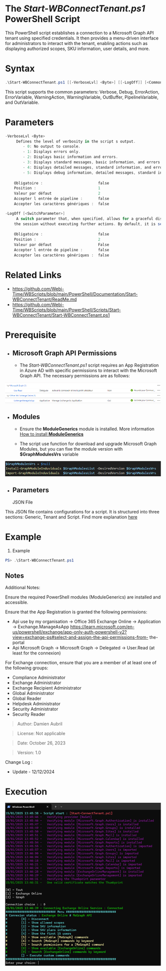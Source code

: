 ﻿# The *Start-WBConnectTenant.ps1* PowerShell Script

This PowerShell script establishes a connection to a Microsoft Graph API tenant using specified credentials. It then 
provides a menu-driven interface for administrators to interact with the tenant, enabling actions such as displaying 
authorized scopes, SKU information, user details, and more.

# Syntax
```powershell
.\Start-WBConnectTenant.ps1 [[-VerboseLvl] <Byte>] [[-LogOff]] [<CommonParameters>]
```

This script supports the common parameters: Verbose, Debug, ErrorAction, ErrorVariable, WarningAction, 
WarningVariable, OutBuffer, PipelineVariable, and OutVariable.

# Parameters
```powershell
-VerboseLvl <Byte>
     Defines the level of verbosity in the script s output.
        - 0: No output to console.
        - 1: Displays errors only.
        - 2: Displays basic information and errors.
        - 3: Displays standard messages, basic information, and errors.
        - 4: Displays detailed messages, standard information, and errors.
        - 5: Displays debug information, detailed messages, standard information, and errors.
    
    Obligatoire :                         false
    Position :                            1
    Valeur par défaut                     2
    Accepter l entrée de pipeline :       false
    Accepter les caractères génériques :  false
```
```powershell
-LogOff [<SwitchParameter>]
     A switch parameter that, when specified, allows for a graceful disconnection from the Microsoft Graph tenant and others. It ends 
    the session without executing further actions. By default, it is set to $false.
    
    Obligatoire :                         false
    Position :                            2
    Valeur par défaut                     False
    Accepter l entrée de pipeline :       false
    Accepter les caractères génériques :  false
```


# Related Links
- https://github.com/Webi-Time/WBScripts/blob/main/PowerShell/Documentation/Start-WBConnectTenant/ReadMe.md
- https://github.com/Webi-Time/WBScripts/blob/main/PowerShell/Scripts/Start-WBConnectTenant/Start-WBConnectTenant.ps1
# Prerequisite
- ## Microsoft Graph API Permissions
	- The *Start-WBConnectTenant.ps1* script requires an App Registration in Azure AD with specific permissions to interact with the Microsoft Graph API. The necessary permissions are as follows:

<p align='center'>
<img src='Start-WBConnectTenant-Right.png' alt='Start-WBConnectTenant permissions' width='auto' height='auto' />
</p>

- ## Modules
	- Ensure the **ModuleGenerics** module is installed. More information [How to install **ModuleGenerics**](/PowerShell/ReadMe-Modules-Installation.md)

	- The script use function for download and upgrade Microsoft Graph Modules, but you can fixe the module version with **$GraphModulesVrs** variable
<p align='center'>
<img src='/Datas/Images/FixMsGraphModuleVersion.png' alt='FixMsGraphModuleVersion' width='auto' height='auto' />
</p>

- ## Parameters
	JSON File

This JSON file contains configurations for a script. It is structured into three sections: Generic, Tenant and Script. Find more explanation [here](/PowerShell/ReadMe-JSON-File.md)

# Example

1. Example
```powershell
PS> .\Start-WBConnectTenant.ps1
```

## Notes
Additional Notes:

Ensure the required PowerShell modules (ModuleGenerics) are installed and accessible.

Ensure that the App Registration is granted the following permissions: 

- Api use by my organisation -> Office 365 Exchange Online -> Application -> Exchange.ManageAsApp
https://learn.microsoft.com/en-us/powershell/exchange/app-only-auth-powershell-v2?view=exchange-ps#select-and-assign-the-api-permissions-from-
the-portal
- Api Microsoft Graph -> Microsoft Graph -> Delegated -> User.Read (at least for the connexion)

For Exchange connection, ensure that you are a member of at least one of the following groups:

- Compliance Administrator
- Exchange Administrator
- Exchange Recipient Administrator
- Global Administrator
- Global Reader
- Helpdesk Administrator
- Security Administrator
- Security Reader	

>Author: Damien Aubril

>License: Not applicable

>Date: October 26, 2023


>Version: 1.0

Change Log :
- Update - 12/12/2024

# Execution
<img src='Start-WBConnectTenant-Execution.png' alt='Start-WBConnectTenant-Execution' width='auto' height='auto' />

